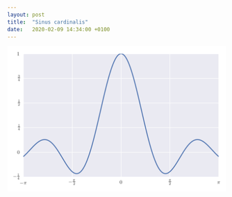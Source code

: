 ```yaml
---
layout: post
title:  "Sinus cardinalis"
date:   2020-02-09 14:34:00 +0100
---
```


![](/figures/sinc.png)
